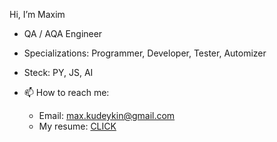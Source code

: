 Hi, I’m Maxim
- QA / AQA Engineer
- Specializations: Programmer, Developer, Tester, Automizer

- Steck: PY, JS, AI
- 📫 How to reach me:
    - Email: max.kudeykin@gmail.com
    - My resume: [CLICK]([https://drive.google.com/file/d/1bmLxobY-Xfm5OYF7KjQdsTPlbD03Xaql/view?usp=sharing](https://mementomorion.github.io/AI_show/))

<!---
mementomorion/mementomorion is a ✨ special ✨ repository because its `README.md` (this file) appears on your GitHub profile.
You can click the Preview link to take a look at your changes.
--->
